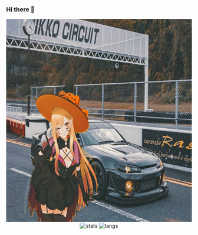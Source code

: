 ### Hi there 👋

<p align="center">
    <img align="center" height="550" src="https://github.com/aaltgod/aaltgod/blob/main/images/main.jpg?raw=true" alt="s15">
    <img align="center" height=200 src="https://github-readme-stats.vercel.app/api?username=aaltgod&theme=codeSTACKr&show_icons=true&rank_icon=github&card_width=446" alt="stats"/>
    <img align="center" height=200 src="https://github-readme-stats.vercel.app/api/top-langs?username=aaltgod&layout=compact&langs_count=6&card_width=400&theme=codeSTACKr&show_icons=true" alt="langs"/>
</p>
